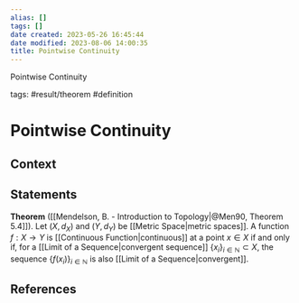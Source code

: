 ```yaml
---
alias: []
tags: []
date created: 2023-05-26 16:45:44
date modified: 2023-08-06 14:00:35
title: Pointwise Continuity
---
```


Pointwise Continuity

tags: #result/theorem #definition

# Pointwise Continuity

## Context

## Statements

**Theorem** ([[Mendelson, B. - Introduction to Topology|@Men90, Theorem 5.4]]). Let $(X,d_X)$ and $(Y,d_Y)$ be [[Metric Space|metric spaces]]. A function $f:X\to Y$ is [[Continuous Function|continuous]] at a point $x\in X$ if and only if, for a [[Limit of a Sequence|convergent sequence]] $\{x_i\}_{i\in\mathbb{N}}\subset X$, the sequence $\{f(x_i)\}_{i\in\mathbb{N}}$ is also [[Limit of a Sequence|convergent]].

## References